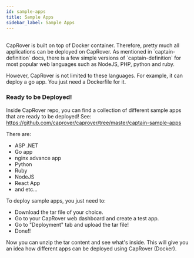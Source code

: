 ```yaml
---
id: sample-apps
title: Sample Apps
sidebar_label: Sample Apps
---
```


<br/>
CapRover is built on top of Docker container. Therefore, pretty much all applications can be deployed on CapRover. As mentioned in `captain-definition` docs, there is a few simple versions of `captain-definition` for most popular web languages such as NodeJS, PHP, python and ruby.

However, CapRover is not limited to these languages. For example, it can deploy a go app. You just need a Dockerfile for it. 


### Ready to be Deployed!

Inside CapRover repo, you can find a collection of different sample apps that are ready to be deployed! See:
https://github.com/caprover/caprover/tree/master/captain-sample-apps

There are:
- ASP .NET
- Go app
- nginx advance app
- Python
- Ruby
- NodeJS
- React App
- and etc...


To deploy sample apps, you just need to:
- Download the tar file of your choice.
- Go to your CapRover web dashboard and create a test app.
- Go to "Deployment" tab and upload the tar file!
- Done!!

Now you can unzip the tar content and see what's inside. This will give you an idea how different apps can be deployed using CapRover (Docker).